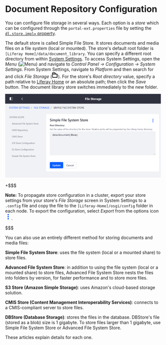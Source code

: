 # Document Repository Configuration [](id=document-repository-configuration)

You can configure file storage in several ways. Each option is a *store* which
can be configured through the `portal-ext.properties` file by setting the
[`dl.store.impl=`
property](@platform-ref@/7.1-latest/propertiesdoc/portal.properties.html#Document%20Library%20Service). 

The default store is called Simple File Store. It stores documents and media
files on a file system (local or mounted). The store's default root folder is
`[Liferay Home]/data/document_library`. You can specify a different root
directory from within 
[System Settings](/discover/portal/-/knowledge_base/7-1/system-settings). 
To access System Settings, open the *Menu*
(![Menu](../../../images/icon-menu.png)) and navigate to *Control Panel &rarr;
Configuration &rarr; System Settings*. From System Settings, navigate to
*Platform* and then search for and click *File Storage*
(![Folder](../../../images/icon-folder.png)). For the store's *Root directory*
value, specify a path relative to 
[Liferay Home](/discover/deployment/-/knowledge_base/7-1/installing-product#liferay-home)
or an absolute path; then click the *Save* button. The document library store
switches immediately to the new folder. 

![Figure x: The File Storage page in System Settings lets you configure document repository storage.](../../../images/file-storage.png)

+$$$

**Note:** To propagate store configuration in a cluster, export your store 
settings from your store's *File Storage* screen in System Settings to a
`.config` file and copy the file to the `[Liferay-Home]/osgi/config` folder in
each node. To export the configuration, select *Export* from the options icon
![Options](../../../images/icon-options.png).

$$$

You can also use an entirely different method for storing documents and media
files:

**Simple File System Store**: uses the file system (local or a mounted share) to
store files.

**Advanced File System Store**: in addition to using the file system (local or a
mounted share) to store files, Advanced File System Store nests the files into
folders by version, for faster performance and to store more files.

**S3 Store (Amazon Simple Storage)**: uses Amazon's cloud-based storage 
solution. 

**CMIS Store (Content Management Interoperability Services)**: connects to
a CMIS-compliant server to store files. 

**DBStore (Database Storage)**: stores the files in the database. DBStore's file
(stored as a blob) size is 1 gigabyte. To store files larger than 1 gigabyte,
use Simple File System Store or Advanced File System Store. 

These articles explain details for each one. 
